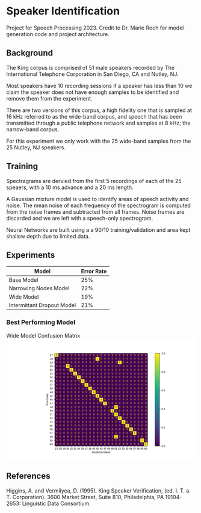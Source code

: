 # Speaker Identification 
Project for Speech Processing 2023. 
Credit to Dr. Marie Roch for model generation code and project architecture. 

## Background
The King corpus is comprised of 51 male speakers recorded by The International Telephone Corporation in San Diego, CA and Nutley, NJ. 

Most speakers have 10 recording sessions if a speaker has less than 10 we claim the speaker does not have enough samples to be identified and remove them from the experiment. 

There are two versions of this corpus, a high fidelity one that is sampled at 16 kHz referred to as the wide-band corpus, and speech that has been transmitted through a public telephone network and samples at 8 kHz; the narrow-band corpus. 

For this experiment we only work with the 25 wide-band samples from the 25 Nutley, NJ speakers. 

## Training
Spectragrams are dervied from the first 5 recordings of each of the 25 speaers, with a 10 ms advance and a 20 ms length. 

A Gaussian mixture model is used to identify areas of speech activity and noise. The mean noise of each frequency of the spectrogram is computed from the noise frames and subtracted from all frames. Noise frames are discarded and we are left with a speech-only spectrogram. 

Neural Networks are built using a a 90/10 training/validation and area kept shallow depth due to limited data. 


## Experiments
|Model|Error Rate|
| ------------- |-------------|
|Base Model|25%|
|Narrowing Nodes Model|22%|
|Wide Model|19%|
|Intermittant Dropout Model|21%|

### Best Performing Model
Wide Model Confusion Matrix
![Wide Model Confusion Matrix](./experiment_images/ex2_wide_model/ex2_cm.png "Wide Model Confusion Matrix")
 

## References
Higgins, A. and Vermilyea, D. (1995). King Speaker Verification, (ed. I. T. a. T. Corporation). 3600 Market Street, Suite 810, Philadelphia, PA 19104-2653: Linguistic Data Consortium. 
